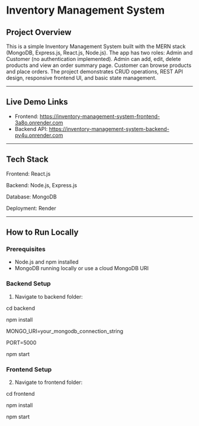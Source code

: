 # Inventory Management System

## Project Overview
This is a simple Inventory Management System built with the MERN stack (MongoDB, Express.js, React.js, Node.js). The app has two roles: Admin and Customer (no authentication implemented).
Admin can add, edit, delete products and view an order summary page.
Customer can browse products and place orders.
The project demonstrates CRUD operations, REST API design, responsive frontend UI, and basic state management. 


---

## Live Demo Links
- Frontend: https://inventory-management-system-frontend-3a8o.onrender.com
- Backend API: https://inventory-management-system-backend-pv4u.onrender.com

---

## Tech Stack
Frontend: React.js

Backend: Node.js, Express.js

Database: MongoDB

Deployment: Render

---

## How to Run Locally

### Prerequisites

- Node.js and npm installed
- MongoDB running locally or use a cloud MongoDB URI  

### Backend Setup

1. Navigate to backend folder:

cd backend

npm install

MONGO_URI=your_mongodb_connection_string

PORT=5000

npm start

### Frontend Setup

2. Navigate to frontend folder:

cd frontend

npm install

npm start

